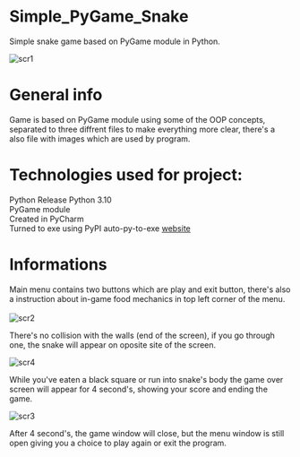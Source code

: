 # Simple_PyGame_Snake
Simple snake game based on PyGame module in Python.

![scr1](https://user-images.githubusercontent.com/102676304/180739663-c1dcfb68-5159-49cc-bea6-bfd16f9087ba.png)

# General info
Game is based on PyGame module using some of the OOP concepts,
separated to three diffrent files to make everything more clear, there's a also file with images which are used by program.

# Technologies used for project:
Python Release Python 3.10<br>
PyGame module<br>
Created in PyCharm<br>
Turned to exe using PyPI auto-py-to-exe [website](https://pypi.org/project/auto-py-to-exe/)

# Informations
Main menu contains two buttons which are play and exit button, there's also a instruction about in-game food mechanics in top left corner of the menu.<br>
<br>
![scr2](https://user-images.githubusercontent.com/102676304/180741982-945e25ce-e32a-4d30-88d6-5ffce9560268.PNG)<br>

There's no collision with the walls (end of the screen), if you go through one, the snake will appear on oposite site of the screen.<br>

![scr4](https://user-images.githubusercontent.com/102676304/180743473-e910e544-afb4-49fc-9f6a-bdd3a2b2a4e3.PNG)<br>

While you've eaten a black square or run into snake's body the game over screen will appear for 4 second's, showing your score and ending the game.<br>

![scr3](https://user-images.githubusercontent.com/102676304/180744008-fab3dabc-acb7-4420-bc16-8fceeab649cd.PNG)<br>

After 4 second's, the game window will close, but the menu window is still open giving you a choice to play again or exit the program.<br>
